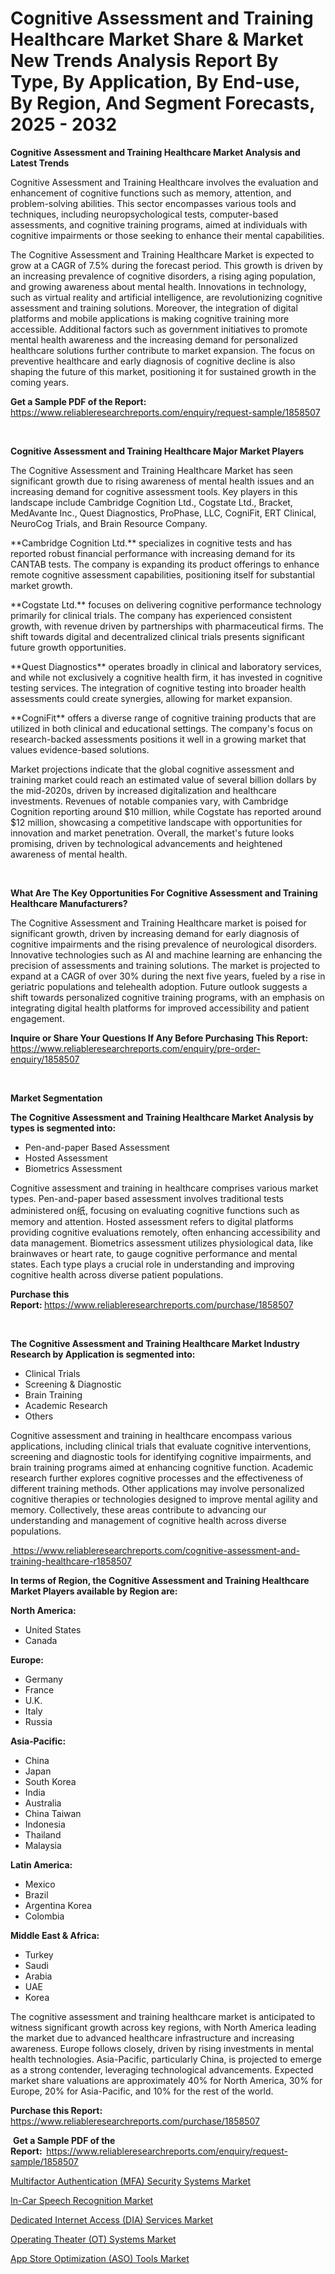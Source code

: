 <p><h1>Cognitive Assessment and Training Healthcare Market Share & Market New Trends Analysis Report By Type, By Application, By End-use, By Region, And Segment Forecasts, 2025 - 2032</h1></p><p><strong>Cognitive Assessment and Training Healthcare Market Analysis and Latest Trends</strong></p>
<p><p>Cognitive Assessment and Training Healthcare involves the evaluation and enhancement of cognitive functions such as memory, attention, and problem-solving abilities. This sector encompasses various tools and techniques, including neuropsychological tests, computer-based assessments, and cognitive training programs, aimed at individuals with cognitive impairments or those seeking to enhance their mental capabilities.</p><p>The Cognitive Assessment and Training Healthcare Market is expected to grow at a CAGR of 7.5% during the forecast period. This growth is driven by an increasing prevalence of cognitive disorders, a rising aging population, and growing awareness about mental health. Innovations in technology, such as virtual reality and artificial intelligence, are revolutionizing cognitive assessment and training solutions. Moreover, the integration of digital platforms and mobile applications is making cognitive training more accessible. Additional factors such as government initiatives to promote mental health awareness and the increasing demand for personalized healthcare solutions further contribute to market expansion. The focus on preventive healthcare and early diagnosis of cognitive decline is also shaping the future of this market, positioning it for sustained growth in the coming years.</p></p>
<p><strong>Get a Sample PDF of the Report:&nbsp;</strong> <a href="https://www.reliableresearchreports.com/enquiry/request-sample/1858507?utm_campaign=9&utm_medium=2&utm_source=Github&utm_content=ia&utm_term=11032025&utm_id=cognitive-assessment-and-training-healthcare">https://www.reliableresearchreports.com/enquiry/request-sample/1858507</a></p>
<p>&nbsp;</p>
<p><strong>Cognitive Assessment and Training Healthcare Major Market Players</strong></p>
<p><p>The Cognitive Assessment and Training Healthcare Market has seen significant growth due to rising awareness of mental health issues and an increasing demand for cognitive assessment tools. Key players in this landscape include Cambridge Cognition Ltd., Cogstate Ltd., Bracket, MedAvante Inc., Quest Diagnostics, ProPhase, LLC, CogniFit, ERT Clinical, NeuroCog Trials, and Brain Resource Company.</p><p>**Cambridge Cognition Ltd.** specializes in cognitive tests and has reported robust financial performance with increasing demand for its CANTAB tests. The company is expanding its product offerings to enhance remote cognitive assessment capabilities, positioning itself for substantial market growth.</p><p>**Cogstate Ltd.** focuses on delivering cognitive performance technology primarily for clinical trials. The company has experienced consistent growth, with revenue driven by partnerships with pharmaceutical firms. The shift towards digital and decentralized clinical trials presents significant future growth opportunities.</p><p>**Quest Diagnostics** operates broadly in clinical and laboratory services, and while not exclusively a cognitive health firm, it has invested in cognitive testing services. The integration of cognitive testing into broader health assessments could create synergies, allowing for market expansion.</p><p>**CogniFit** offers a diverse range of cognitive training products that are utilized in both clinical and educational settings. The company's focus on research-backed assessments positions it well in a growing market that values evidence-based solutions.</p><p>Market projections indicate that the global cognitive assessment and training market could reach an estimated value of several billion dollars by the mid-2020s, driven by increased digitalization and healthcare investments. Revenues of notable companies vary, with Cambridge Cognition reporting around $10 million, while Cogstate has reported around $12 million, showcasing a competitive landscape with opportunities for innovation and market penetration. Overall, the market's future looks promising, driven by technological advancements and heightened awareness of mental health.</p></p>
<p>&nbsp;</p>
<p><strong>What Are The Key Opportunities For Cognitive Assessment and Training Healthcare Manufacturers?</strong></p>
<p><p>The Cognitive Assessment and Training Healthcare market is poised for significant growth, driven by increasing demand for early diagnosis of cognitive impairments and the rising prevalence of neurological disorders. Innovative technologies such as AI and machine learning are enhancing the precision of assessments and training solutions. The market is projected to expand at a CAGR of over 30% during the next five years, fueled by a rise in geriatric populations and telehealth adoption. Future outlook suggests a shift towards personalized cognitive training programs, with an emphasis on integrating digital health platforms for improved accessibility and patient engagement.</p></p>
<p><strong>Inquire or Share Your Questions If Any Before Purchasing This Report:</strong> <a href="https://www.reliableresearchreports.com/enquiry/pre-order-enquiry/1858507?utm_campaign=9&utm_medium=2&utm_source=Github&utm_content=ia&utm_term=11032025&utm_id=cognitive-assessment-and-training-healthcare">https://www.reliableresearchreports.com/enquiry/pre-order-enquiry/1858507</a></p>
<p>&nbsp;</p>
<p><strong>Market Segmentation</strong></p>
<p><strong>The Cognitive Assessment and Training Healthcare Market Analysis by types is segmented into:</strong></p>
<p><ul><li>Pen-and-paper Based Assessment</li><li>Hosted Assessment</li><li>Biometrics Assessment</li></ul></p>
<p><p>Cognitive assessment and training in healthcare comprises various market types. Pen-and-paper based assessment involves traditional tests administered on纸, focusing on evaluating cognitive functions such as memory and attention. Hosted assessment refers to digital platforms providing cognitive evaluations remotely, often enhancing accessibility and data management. Biometrics assessment utilizes physiological data, like brainwaves or heart rate, to gauge cognitive performance and mental states. Each type plays a crucial role in understanding and improving cognitive health across diverse patient populations.</p></p>
<p><strong>Purchase this Report:&nbsp;</strong><a href="https://www.reliableresearchreports.com/purchase/1858507?utm_campaign=9&utm_medium=2&utm_source=Github&utm_content=ia&utm_term=11032025&utm_id=cognitive-assessment-and-training-healthcare">https://www.reliableresearchreports.com/purchase/1858507</a></p>
<p>&nbsp;</p>
<p><strong>The Cognitive Assessment and Training Healthcare Market Industry Research by Application is segmented into:</strong></p>
<p><ul><li>Clinical Trials</li><li>Screening & Diagnostic</li><li>Brain Training</li><li>Academic Research</li><li>Others</li></ul></p>
<p><p>Cognitive assessment and training in healthcare encompass various applications, including clinical trials that evaluate cognitive interventions, screening and diagnostic tools for identifying cognitive impairments, and brain training programs aimed at enhancing cognitive function. Academic research further explores cognitive processes and the effectiveness of different training methods. Other applications may involve personalized cognitive therapies or technologies designed to improve mental agility and memory. Collectively, these areas contribute to advancing our understanding and management of cognitive health across diverse populations.</p></p>
<p><a href="https://www.reliableresearchreports.com/cognitive-assessment-and-training-healthcare-r1858507?utm_campaign=9&utm_medium=2&utm_source=Github&utm_content=ia&utm_term=11032025&utm_id=cognitive-assessment-and-training-healthcare">&nbsp;https://www.reliableresearchreports.com/cognitive-assessment-and-training-healthcare-r1858507</a></p>
<p><strong>In terms of Region, the Cognitive Assessment and Training Healthcare Market Players available by Region are:</strong></p>
<p>
    <p> <strong> North America: </strong>
        <ul>
            <li>United States</li>
            <li>Canada</li>
        </ul>
        </p> 
    <p> <strong> Europe: </strong>
        <ul>
            <li>Germany</li>
            <li>France</li>
            <li>U.K.</li>
            <li>Italy</li>
            <li>Russia</li>
        </ul>
        </p> 
    <p> <strong> Asia-Pacific: </strong>
        <ul>
            <li>China</li>
            <li>Japan</li>
            <li>South Korea</li>
            <li>India</li>
            <li>Australia</li>
            <li>China Taiwan</li>
            <li>Indonesia</li>
            <li>Thailand</li>
            <li>Malaysia</li>
        </ul>
        </p> 
    <p> <strong> Latin America: </strong>
        <ul>
            <li>Mexico</li>
            <li>Brazil</li>
            <li>Argentina Korea</li>
            <li>Colombia</li>
        </ul>
        </p> 
    <p> <strong> Middle East & Africa: </strong>
        <ul>
            <li>Turkey</li>
            <li>Saudi</li>
            <li>Arabia</li>
            <li>UAE</li>
            <li>Korea</li>
        </ul>
    </p>
    </p>
<p><p>The cognitive assessment and training healthcare market is anticipated to witness significant growth across key regions, with North America leading the market due to advanced healthcare infrastructure and increasing awareness. Europe follows closely, driven by rising investments in mental health technologies. Asia-Pacific, particularly China, is projected to emerge as a strong contender, leveraging technological advancements. Expected market share valuations are approximately 40% for North America, 30% for Europe, 20% for Asia-Pacific, and 10% for the rest of the world.</p></p>
<p><strong>Purchase this Report: </strong><a href="https://www.reliableresearchreports.com/purchase/1858507?utm_campaign=9&utm_medium=2&utm_source=Github&utm_content=ia&utm_term=11032025&utm_id=cognitive-assessment-and-training-healthcare">https://www.reliableresearchreports.com/purchase/1858507</a></p>
<p>&nbsp;<strong>Get a Sample PDF of the Report:&nbsp;&nbsp;</strong><a href="https://www.reliableresearchreports.com/enquiry/request-sample/1858507?utm_campaign=9&utm_medium=2&utm_source=Github&utm_content=ia&utm_term=11032025&utm_id=cognitive-assessment-and-training-healthcare">https://www.reliableresearchreports.com/enquiry/request-sample/1858507</a></p>
<p><strong></strong></p>
<p><p><a href="https://github.com/iroldilom/Market-Research-Report-List-1/blob/main/multifactor-authentication-mfa-security-systems-market.md?utm_campaign=9&utm_medium=2&utm_source=Github&utm_content=ia&utm_term=11032025&utm_id=cognitive-assessment-and-training-healthcare">Multifactor Authentication (MFA) Security Systems Market</a></p><p><a href="https://github.com/lizamflotow/Market-Research-Report-List-1/blob/main/in-car-speech-recognition-market.md?utm_campaign=9&utm_medium=2&utm_source=Github&utm_content=ia&utm_term=11032025&utm_id=cognitive-assessment-and-training-healthcare">In-Car Speech Recognition Market</a></p><p><a href="https://github.com/watzondechao/Market-Research-Report-List-1/blob/main/dedicated-internet-access-dia-services-market.md?utm_campaign=9&utm_medium=2&utm_source=Github&utm_content=ia&utm_term=11032025&utm_id=cognitive-assessment-and-training-healthcare">Dedicated Internet Access (DIA) Services Market</a></p><p><a href="https://github.com/chkrselia/Market-Research-Report-List-1/blob/main/operating-theater-ot-systems-market.md?utm_campaign=9&utm_medium=2&utm_source=Github&utm_content=ia&utm_term=11032025&utm_id=cognitive-assessment-and-training-healthcare">Operating Theater (OT) Systems Market</a></p><p><a href="https://github.com/phephezxnf/Market-Research-Report-List-1/blob/main/app-store-optimization-aso-tools-market.md?utm_campaign=9&utm_medium=2&utm_source=Github&utm_content=ia&utm_term=11032025&utm_id=cognitive-assessment-and-training-healthcare">App Store Optimization (ASO) Tools Market</a></p></p>